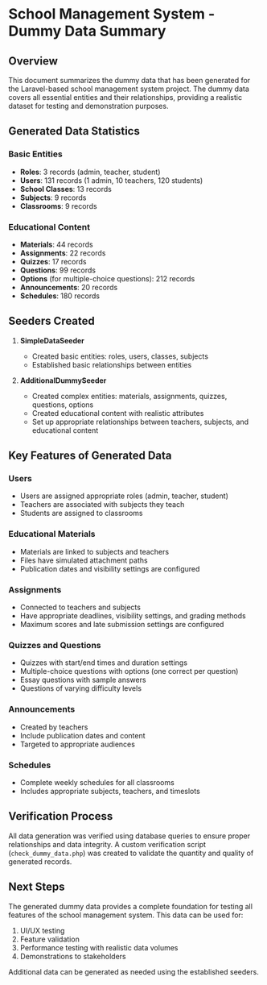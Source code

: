 # School Management System - Dummy Data Summary

## Overview
This document summarizes the dummy data that has been generated for the Laravel-based school management system project. The dummy data covers all essential entities and their relationships, providing a realistic dataset for testing and demonstration purposes.

## Generated Data Statistics

### Basic Entities
- **Roles**: 3 records (admin, teacher, student)
- **Users**: 131 records (1 admin, 10 teachers, 120 students)
- **School Classes**: 13 records
- **Subjects**: 9 records
- **Classrooms**: 9 records

### Educational Content
- **Materials**: 44 records
- **Assignments**: 22 records
- **Quizzes**: 17 records
- **Questions**: 99 records
- **Options** (for multiple-choice questions): 212 records
- **Announcements**: 20 records
- **Schedules**: 180 records

## Seeders Created
1. **SimpleDataSeeder**
   - Created basic entities: roles, users, classes, subjects
   - Established basic relationships between entities

2. **AdditionalDummySeeder**
   - Created complex entities: materials, assignments, quizzes, questions, options
   - Created educational content with realistic attributes
   - Set up appropriate relationships between teachers, subjects, and educational content

## Key Features of Generated Data

### Users
- Users are assigned appropriate roles (admin, teacher, student)
- Teachers are associated with subjects they teach
- Students are assigned to classrooms

### Educational Materials
- Materials are linked to subjects and teachers
- Files have simulated attachment paths
- Publication dates and visibility settings are configured

### Assignments
- Connected to teachers and subjects
- Have appropriate deadlines, visibility settings, and grading methods
- Maximum scores and late submission settings are configured

### Quizzes and Questions
- Quizzes with start/end times and duration settings
- Multiple-choice questions with options (one correct per question)
- Essay questions with sample answers
- Questions of varying difficulty levels

### Announcements
- Created by teachers
- Include publication dates and content
- Targeted to appropriate audiences

### Schedules
- Complete weekly schedules for all classrooms
- Includes appropriate subjects, teachers, and timeslots

## Verification Process
All data generation was verified using database queries to ensure proper relationships and data integrity. A custom verification script (`check_dummy_data.php`) was created to validate the quantity and quality of generated records.

## Next Steps
The generated dummy data provides a complete foundation for testing all features of the school management system. This data can be used for:
1. UI/UX testing
2. Feature validation
3. Performance testing with realistic data volumes
4. Demonstrations to stakeholders

Additional data can be generated as needed using the established seeders.
